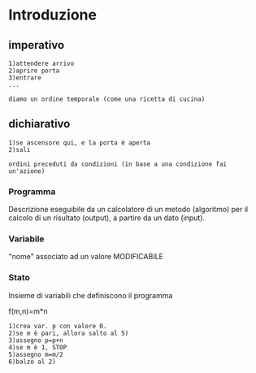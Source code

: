# Introduzione

## imperativo
    1)attendere arrivo
    2)aprire porta
    3)entrare
    ...

    diamo un ordine temporale (come una ricetta di cucina)

## dichiarativo
    1)se ascensore qui, e la porta è aperta
    2)sali

    ordini preceduti da condizioni (in base a una condizione fai un'azione)

### Programma
Descrizione eseguibile da un calcolatore di un metodo (algoritmo) per il calcolo di un risultato (output), a partire da un dato (input).

### Variabile
"nome" associato ad un valore MODIFICABILE

### Stato
Insieme di variabili che definiscono il programma


f(m,n)=m*n

    1)crea var. p con valore 0.
    2)se m è pari, allora salto al 5)
    3)assegno p=p+n
    4)se m è 1, STOP
    5)assegno m=m/2
    6)balzo al 2)
